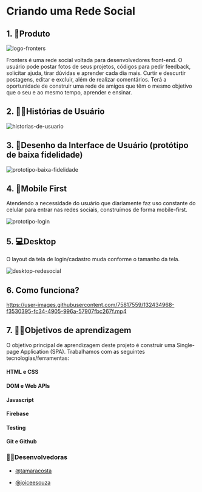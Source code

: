 

# Criando uma Rede Social

## 1. 🎯Produto
![logo-fronters](https://user-images.githubusercontent.com/75817559/132435433-0ad0b870-4462-4b6d-8eb5-e574757bc248.png)


Fronters é uma rede social voltada para desenvolvedores front-end. O usuário pode postar fotos de seus projetos, códigos para pedir feedback, solicitar ajuda, tirar dúvidas e aprender cada dia mais. Curtir e descurtir postagens, editar e excluir, além de realizar comentários. Terá a oportunidade de construir uma rede de amigos que têm o mesmo objetivo que o seu e ao mesmo tempo, aprender e ensinar.

## 2. 👩🧑Histórias de Usuário

![historias-de-usuario](https://user-images.githubusercontent.com/75817559/132271986-9aaa39e8-7f66-41cf-b25f-e527da7a7367.png)

## 3. 🎨Desenho da Interface de Usuário (protótipo de baixa fidelidade)
![prototipo-baixa-fidelidade](https://user-images.githubusercontent.com/75817559/132437706-af5fda90-5089-474d-b5b7-c7a0eb7dd50a.png)


## 4. 📱Mobile First
Atendendo a necessidade do usuário que diariamente faz uso constante do celular para entrar nas redes sociais, construímos de forma mobile-first.

![prototipo-login](https://user-images.githubusercontent.com/75817559/132437866-8d4ccc35-b1dc-4cc3-8606-a8f5f723373a.png)


## 5. 💻Desktop
O layout da tela de login/cadastro muda conforme o tamanho da tela.

![desktop-redesocial](https://user-images.githubusercontent.com/75817559/132437300-59cc075e-5e06-40fe-a76a-9e8e71a59e29.png)

## 6. Como funciona?

https://user-images.githubusercontent.com/75817559/132434968-f3530395-fc34-4905-996a-57907fbc267f.mp4

## 7. 👨‍💻Objetivos de aprendizagem

O objetivo principal de aprendizagem deste projeto é construir uma Single-page
Application (SPA). Trabalhamos com as seguintes tecnologias/ferramentas:

#### HTML e CSS

#### DOM e Web APIs

#### Javascript

#### Firebase

#### Testing

#### Git e Github


### 👩‍🔧Desenvolvedoras
- [@tamaracosta](https://www.github.com/tamaracosta) 

- [@joiceesouza](https://github.com/joiceesouza) 
